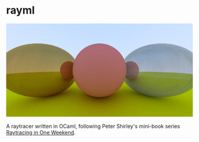 # rayml

![Example rendered scene](examples/demo.jpg)

A raytracer written in OCaml, following Peter Shirley's mini-book
series [Raytracing in One Weekend][weekend].

[weekend]: http://in1weekend.blogspot.com/2016/01/ray-tracing-in-one-weekend.html
